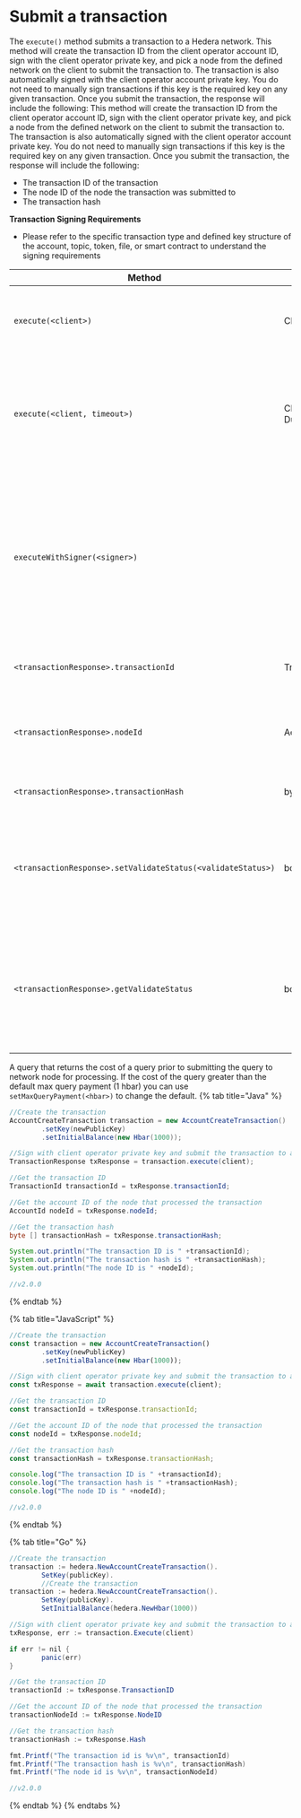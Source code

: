 # Submit a transaction

The `execute()` method submits a transaction to a Hedera network. This method will create the transaction ID from the client operator account ID, sign with the client operator private key, and pick a node from the defined network on the client to submit the transaction to. The transaction is also automatically signed with the client operator account private key. You do not need to manually sign transactions if this key is the required key on any given transaction. Once you submit the transaction, the response will include the following: This method will create the transaction ID from the client operator account ID, sign with the client operator private key, and pick a node from the defined network on the client to submit the transaction to. The transaction is also automatically signed with the client operator account private key. You do not need to manually sign transactions if this key is the required key on any given transaction. Once you submit the transaction, the response will include the following:

* The transaction ID of the transaction
* The node ID of the node the transaction was submitted to
* The transaction hash

**Transaction Signing Requirements**

* Please refer to the specific transaction type and defined key structure of the account, topic, token, file, or smart contract to understand the signing requirements

<table><thead><tr><th>Method</th><th width="157.33333333333331">Type</th><th>Description</th></tr></thead><tbody><tr><td><code>execute(&#x3C;client>)</code></td><td>Client</td><td>Sign with the client operator and submit to a Hedera network</td></tr><tr><td><code>execute(&#x3C;client, timeout>)</code></td><td>Client, Duration</td><td>The duration of times the client will try to submit the transaction upon the network being busy</td></tr><tr><td><code>executeWithSigner(&#x3C;signer>)</code></td><td></td><td>Sign the transaction with a local wallet. Sign the transaction with a local wallet. This feature is available in the Hedera JavaScript SDK only. &#062;=<code>v2.11.0</code> >=<code>v2.11.0</code></td></tr><tr><td><code>&#x3C;transactionResponse>.transactionId</code></td><td>TransactionId</td><td>Returns the transaction ID of the transaction</td></tr><tr><td><code>&#x3C;transactionResponse>.nodeId</code></td><td>AccountId</td><td>Returns the node ID of the node that processed the transaction</td></tr><tr><td><code>&#x3C;transactionResponse>.transactionHash</code></td><td>byte [ ]</td><td>Returns the hash of the transaction</td></tr><tr><td><code>&#x3C;transactionResponse>.setValidateStatus(&#x3C;validateStatus>)</code></td><td>boolean</td><td>Whether getReceipt() or getRecord() will throw an exception if the receipt status is not SUCCESS</td></tr><tr><td><code>&#x3C;transactionResponse>.getValidateStatus</code></td><td>boolean</td><td>Return whether getReceipt() or getRecord() will throw an exception if the receipt status is not SUCCESS</td></tr></tbody></table>

A query that returns the cost of a query prior to submitting the query to network node for processing. If the cost of the query greater than the default max query payment (1 hbar) you can use `setMaxQueryPayment(<hbar>)` to change the default.
{% tab title="Java" %}
```java
//Create the transaction
AccountCreateTransaction transaction = new AccountCreateTransaction()
        .setKey(newPublicKey)
        .setInitialBalance(new Hbar(1000));

//Sign with client operator private key and submit the transaction to a Hedera network
TransactionResponse txResponse = transaction.execute(client);

//Get the transaction ID
TransactionId transactionId = txResponse.transactionId;

//Get the account ID of the node that processed the transaction
AccountId nodeId = txResponse.nodeId;

//Get the transaction hash
byte [] transactionHash = txResponse.transactionHash;

System.out.println("The transaction ID is " +transactionId);
System.out.println("The transaction hash is " +transactionHash);
System.out.println("The node ID is " +nodeId);

//v2.0.0
```
{% endtab %}

{% tab title="JavaScript" %}
```javascript
//Create the transaction
const transaction = new AccountCreateTransaction()
        .setKey(newPublicKey)
        .setInitialBalance(new Hbar(1000));

//Sign with client operator private key and submit the transaction to a Hedera network
const txResponse = await transaction.execute(client);

//Get the transaction ID
const transactionId = txResponse.transactionId;

//Get the account ID of the node that processed the transaction
const nodeId = txResponse.nodeId;

//Get the transaction hash
const transactionHash = txResponse.transactionHash;

console.log("The transaction ID is " +transactionId);
console.log("The transaction hash is " +transactionHash);
console.log("The node ID is " +nodeId);

//v2.0.0
```
{% endtab %}

{% tab title="Go" %}
```java
//Create the transaction
transaction := hedera.NewAccountCreateTransaction().
        SetKey(publicKey).
        //Create the transaction
transaction := hedera.NewAccountCreateTransaction().
        SetKey(publicKey).
        SetInitialBalance(hedera.NewHbar(1000))

//Sign with client operator private key and submit the transaction to a Hedera network
txResponse, err := transaction.Execute(client)

if err != nil {
        panic(err)
}

//Get the transaction ID
transactionId := txResponse.TransactionID

//Get the account ID of the node that processed the transaction
transactionNodeId := txResponse.NodeID

//Get the transaction hash
transactionHash := txResponse.Hash

fmt.Printf("The transaction id is %v\n", transactionId)
fmt.Printf("The transaction hash is %v\n", transactionHash)
fmt.Printf("The node id is %v\n", transactionNodeId)

//v2.0.0
```
{% endtab %}
{% endtabs %}
